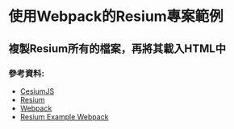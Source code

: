 # 使用Webpack的Resium專案範例

## 複製Resium所有的檔案，再將其載入HTML中

### 參考資料:

* [CesiumJS](https://cesium.com/cesiumjs/)  
* [Resium](https://resium.reearth.io/)  
* [Webpack](https://webpack.js.org/)  
* [Resium Example Webpack](https://github.com/reearth/resium/tree/main/example/webpackp)  